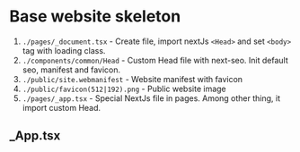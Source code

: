 # Base website skeleton

1. `./pages/_document.tsx` - Create file, import nextJs `<Head>` and set `<body>` tag with loading class.
2. `./components/common/Head` - Custom Head file with next-seo. Init default seo, manifest and favicon.
3. `./public/site.webmanifest` -  Website manifest with favicon
4. `./public/favicon(512|192).png` -  Public website image
5. `./pages/_app.tsx` - Special NextJs file in pages. Among other thing, it import custom Head.

## _App.tsx